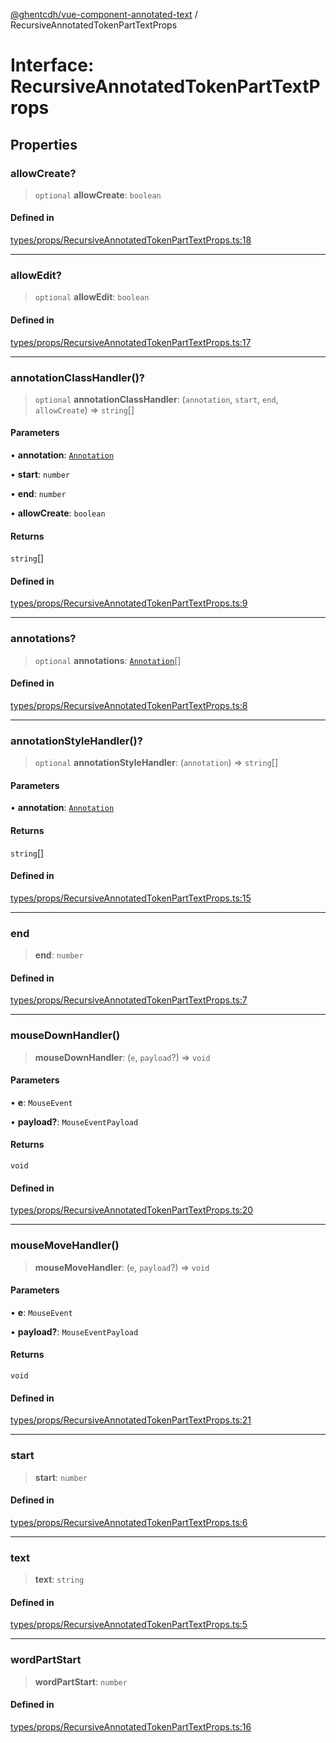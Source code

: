 [@ghentcdh/vue-component-annotated-text](../globals.md) / RecursiveAnnotatedTokenPartTextProps

# Interface: RecursiveAnnotatedTokenPartTextProps

## Properties

### allowCreate?

> `optional` **allowCreate**: `boolean`

#### Defined in

[types/props/RecursiveAnnotatedTokenPartTextProps.ts:18](https://github.com/GhentCDH/vue_component_annotated_text/blob/3f721d7c93e00e2c4020399ef45a44adc742a78b/src/types/props/RecursiveAnnotatedTokenPartTextProps.ts#L18)

***

### allowEdit?

> `optional` **allowEdit**: `boolean`

#### Defined in

[types/props/RecursiveAnnotatedTokenPartTextProps.ts:17](https://github.com/GhentCDH/vue_component_annotated_text/blob/3f721d7c93e00e2c4020399ef45a44adc742a78b/src/types/props/RecursiveAnnotatedTokenPartTextProps.ts#L17)

***

### annotationClassHandler()?

> `optional` **annotationClassHandler**: (`annotation`, `start`, `end`, `allowCreate`) => `string`[]

#### Parameters

• **annotation**: [`Annotation`](Annotation.md)

• **start**: `number`

• **end**: `number`

• **allowCreate**: `boolean`

#### Returns

`string`[]

#### Defined in

[types/props/RecursiveAnnotatedTokenPartTextProps.ts:9](https://github.com/GhentCDH/vue_component_annotated_text/blob/3f721d7c93e00e2c4020399ef45a44adc742a78b/src/types/props/RecursiveAnnotatedTokenPartTextProps.ts#L9)

***

### annotations?

> `optional` **annotations**: [`Annotation`](Annotation.md)[]

#### Defined in

[types/props/RecursiveAnnotatedTokenPartTextProps.ts:8](https://github.com/GhentCDH/vue_component_annotated_text/blob/3f721d7c93e00e2c4020399ef45a44adc742a78b/src/types/props/RecursiveAnnotatedTokenPartTextProps.ts#L8)

***

### annotationStyleHandler()?

> `optional` **annotationStyleHandler**: (`annotation`) => `string`[]

#### Parameters

• **annotation**: [`Annotation`](Annotation.md)

#### Returns

`string`[]

#### Defined in

[types/props/RecursiveAnnotatedTokenPartTextProps.ts:15](https://github.com/GhentCDH/vue_component_annotated_text/blob/3f721d7c93e00e2c4020399ef45a44adc742a78b/src/types/props/RecursiveAnnotatedTokenPartTextProps.ts#L15)

***

### end

> **end**: `number`

#### Defined in

[types/props/RecursiveAnnotatedTokenPartTextProps.ts:7](https://github.com/GhentCDH/vue_component_annotated_text/blob/3f721d7c93e00e2c4020399ef45a44adc742a78b/src/types/props/RecursiveAnnotatedTokenPartTextProps.ts#L7)

***

### mouseDownHandler()

> **mouseDownHandler**: (`e`, `payload`?) => `void`

#### Parameters

• **e**: `MouseEvent`

• **payload?**: `MouseEventPayload`

#### Returns

`void`

#### Defined in

[types/props/RecursiveAnnotatedTokenPartTextProps.ts:20](https://github.com/GhentCDH/vue_component_annotated_text/blob/3f721d7c93e00e2c4020399ef45a44adc742a78b/src/types/props/RecursiveAnnotatedTokenPartTextProps.ts#L20)

***

### mouseMoveHandler()

> **mouseMoveHandler**: (`e`, `payload`?) => `void`

#### Parameters

• **e**: `MouseEvent`

• **payload?**: `MouseEventPayload`

#### Returns

`void`

#### Defined in

[types/props/RecursiveAnnotatedTokenPartTextProps.ts:21](https://github.com/GhentCDH/vue_component_annotated_text/blob/3f721d7c93e00e2c4020399ef45a44adc742a78b/src/types/props/RecursiveAnnotatedTokenPartTextProps.ts#L21)

***

### start

> **start**: `number`

#### Defined in

[types/props/RecursiveAnnotatedTokenPartTextProps.ts:6](https://github.com/GhentCDH/vue_component_annotated_text/blob/3f721d7c93e00e2c4020399ef45a44adc742a78b/src/types/props/RecursiveAnnotatedTokenPartTextProps.ts#L6)

***

### text

> **text**: `string`

#### Defined in

[types/props/RecursiveAnnotatedTokenPartTextProps.ts:5](https://github.com/GhentCDH/vue_component_annotated_text/blob/3f721d7c93e00e2c4020399ef45a44adc742a78b/src/types/props/RecursiveAnnotatedTokenPartTextProps.ts#L5)

***

### wordPartStart

> **wordPartStart**: `number`

#### Defined in

[types/props/RecursiveAnnotatedTokenPartTextProps.ts:16](https://github.com/GhentCDH/vue_component_annotated_text/blob/3f721d7c93e00e2c4020399ef45a44adc742a78b/src/types/props/RecursiveAnnotatedTokenPartTextProps.ts#L16)
